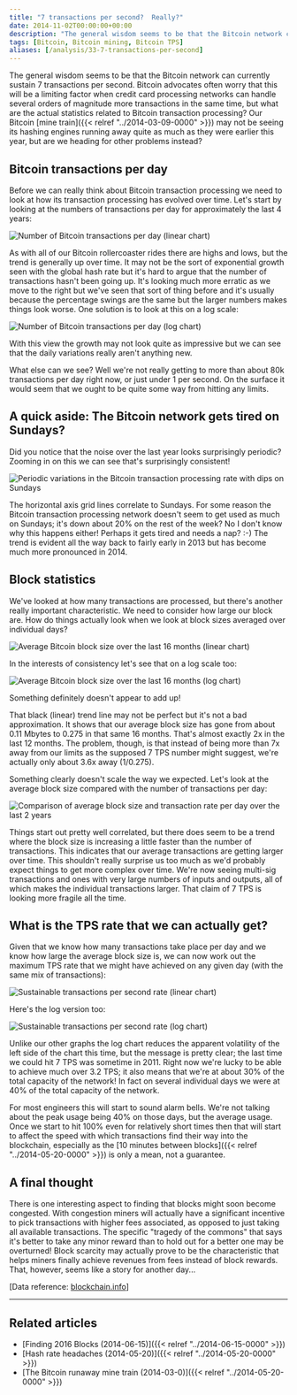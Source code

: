 ```yaml
---
title: "7 transactions per second?  Really?"
date: 2014-11-02T00:00:00+00:00
description: "The general wisdom seems to be that the Bitcoin network can currently sustain 7 transactions per second.  Bitcoin advocates often worry that this will be a limiting factor when credit card processing networks can handle several orders of magnitude more transactions in the same time, but what are the actual statistics related to Bitcoin transaction processing?  Our Bitcoin mine train may not be seeing its hashing engines running away quite as much as they were earlier this year, but are we heading for other problems instead?"
tags: [Bitcoin, Bitcoin mining, Bitcoin TPS]
aliases: [/analysis/33-7-transactions-per-second]
---
```

The general wisdom seems to be that the Bitcoin network can currently
sustain 7 transactions per second.  Bitcoin advocates often worry that
this will be a limiting factor when credit card processing networks can
handle several orders of magnitude more transactions in the same time,
but what are the actual statistics related to Bitcoin transaction
processing?  Our Bitcoin [mine train]({{< relref "../2014-03-09-0000" >}})
may not be seeing its hashing engines running away quite as much as they
were earlier this year, but are we heading for other problems instead?

## Bitcoin transactions per day

Before we can really think about Bitcoin transaction processing we need
to look at how its transaction processing has evolved over time.  Let's
start by looking at the numbers of transactions per day for
approximately the last 4 years:

![Number of Bitcoin transactions per day (linear chart)](./trans-per-day-linear.png)

As with all of our Bitcoin rollercoaster rides there are highs and lows,
but the trend is generally up over time.  It may not be the sort of
exponential growth seen with the global hash rate but it's hard to
argue that the number of transactions hasn't been going up.  It's
looking much more erratic as we move to the right but we've seen that
sort of thing before and it's usually because the percentage swings are
the same but the larger numbers makes things look worse.  One solution is
to look at this on a log scale:

![Number of Bitcoin transactions per day (log chart)](./trans-per-day-log.png)

With this view the growth may not look quite as impressive but we can
see that the daily variations really aren't anything new.

What else can we see?  Well we're not really getting to more than about
80k transactions per day right now, or just under 1 per second.  On the
surface it would seem that we ought to be quite some way from hitting
any limits.

## A quick aside: The Bitcoin network gets tired on Sundays?

Did you notice that the noise over the last year looks surprisingly
periodic?  Zooming in on this we can see that's surprisingly consistent!

![Periodic variations in the Bitcoin transaction processing rate with dips on Sundays](./sunday-trans.png)

The horizontal axis grid lines correlate to Sundays.  For some reason the
Bitcoin transaction processing network doesn't seem to get used as much
on Sundays; it's down about 20% on the rest of the week?  No I don't
know why this happens either!  Perhaps it gets tired and needs a nap? :-)
The trend is evident all the way back to fairly early in 2013 but has
become much more pronounced in 2014.

## Block statistics

We've looked at how many transactions are processed, but there's
another really important characteristic.  We need to consider how large
our block are.  How do things actually look when we look at block sizes
averaged over individual days?

![Average Bitcoin block size over the last 16 months (linear chart)](./avg-block-size-linear.png)

In the interests of consistency let's see that on a log scale too:

![Average Bitcoin block size over the last 16 months (log chart)](./avg-block-size-log.png)

Something definitely doesn't appear to add up!

That black (linear) trend line may not be perfect but it's not a bad
approximation.  It shows that our average block size has gone from about
0.11 Mbytes to 0.275 in that same 16 months.  That's almost exactly 2x
in the last 12 months.  The problem, though, is that instead of being
more than 7x away from our limits as the supposed 7 TPS number might
suggest, we're actually only about 3.6x away (1/0.275).

Something clearly doesn't scale the way we expected.  Let's look at the
average block size compared with the number of transactions per day:

![Comparison of average block size and transaction rate per day over the last 2 years](./blksize-vs-transactions.png)

Things start out pretty well correlated, but there does seem to be a
trend where the block size is increasing a little faster than the number
of transactions.  This indicates that our average transactions are
getting larger over time.  This shouldn't really surprise us too much as
we'd probably expect things to get more complex over time.  We're now
seeing multi-sig transactions and ones with very large numbers of inputs
and outputs, all of which makes the individual transactions larger.  That
claim of 7 TPS is looking more fragile all the time.

## What is the TPS rate that we can actually get?

Given that we know how many transactions take place per day and we know
how large the average block size is, we can now work out the maximum TPS
rate that we might have achieved on any given day (with the same mix of
transactions):

![Sustainable transactions per second rate (linear chart)](./sustained-trans-per-second-linear.png)

Here's the log version too:

![Sustainable transactions per second rate (log chart)](./sustained-trans-per-second-log.png)

Unlike our other graphs the log chart reduces the apparent volatility of
the left side of the chart this time, but the message is pretty clear;
the last time we could hit 7 TPS was sometime in 2011.  Right now we're
lucky to be able to achieve much over 3.2 TPS; it also means that we're
at about 30% of the total capacity of the network!  In fact on several
individual days we were at 40% of the total capacity of the network.

For most engineers this will start to sound alarm bells.  We're not
talking about the peak usage being 40% on those days, but the average
usage.  Once we start to hit 100% even for relatively short times then
that will start to affect the speed with which transactions find their
way into the blockchain, especially as the [10 minutes between
blocks]({{< relref "../2014-05-20-0000" >}}) is only a mean, not a
guarantee.

## A final thought

There is one interesting aspect to finding that blocks might soon become
congested.  With congestion miners will actually have a significant
incentive to pick transactions with higher fees associated, as opposed
to just taking all available transactions.  The specific "tragedy of the
commons" that says it's better to take any minor reward than to hold
out for a better one may be overturned!  Block scarcity may actually
prove to be the characteristic that helps miners finally achieve
revenues from fees instead of block rewards.  That, however, seems like a
story for another day...

\[Data reference: [blockchain.info](http://blockchain.info)\]

------------------------------------------------------------------------

## Related articles

- [Finding 2016 Blocks (2014-06-15)]({{< relref "../2014-06-15-0000" >}})
- [Hash rate headaches (2014-05-20)]({{< relref "../2014-05-20-0000" >}})
- [The Bitcoin runaway mine train (2014-03-0)]({{< relref "../2014-05-20-0000" >}})
